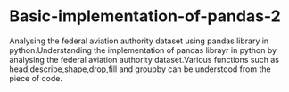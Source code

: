 # Basic-implementation-of-pandas-2
Analysing the federal aviation authority dataset using pandas library in python.Understanding the implementation of pandas librayr in python by 
analysing the federal aviation authority dataset.Various functions such as head,describe,shape,drop,fill and groupby can be understood from the piece of code.
